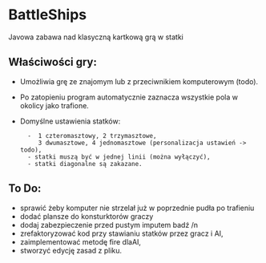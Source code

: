 # BattleShips
Javowa zabawa nad klasyczną kartkową grą w statki

Właściwości gry:
-
- Umożliwia grę ze znajomym lub z przeciwnikiem komputerowym (todo).
- Po zatopieniu program automatycznie zaznacza wszystkie pola w okolicy jako trafione.
- Domyślne ustawienia statków: 

        -  1 czteromasztowy, 2 trzymasztowe,
           3 dwumasztowe, 4 jednomasztowe (personalizacja ustawień -> todo),
        - statki muszą być w jednej linii (można wyłączyć),
        - statki diagonalne są zakazane.



To Do:
-
- sprawić żeby komputer nie strzelał już w poprzednie pudła po trafieniu
- dodać plansze do konsturktorów graczy
- dodaj zabezpieczenie przed pustym imputem badź /n
- zrefaktoryzować kod przy stawianiu statków przez gracz i AI,
- zaimplementować  metodę fire dlaAI,
- stworzyć edycję zasad z pliku.


